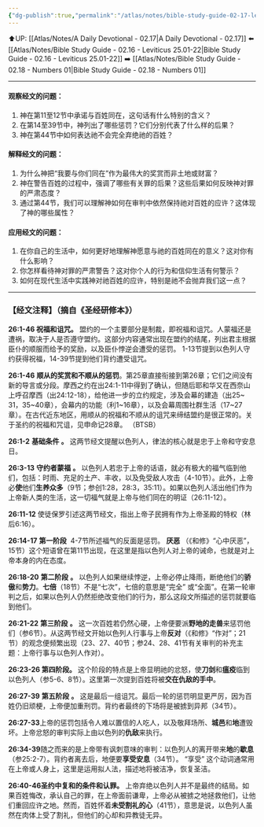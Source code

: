 ```yaml
---
{"dg-publish":true,"permalink":"/atlas/notes/bible-study-guide-02-17-leviticus-26/","noteIcon":""}
---
```


⬆️UP: [[Atlas/Notes/A Daily Devotional - 02.17\|A Daily Devotional - 02.17]]
⬅️ [[Atlas/Notes/Bible Study Guide - 02.16 - Leviticus 25.01-22\|Bible Study Guide - 02.16 - Leviticus 25.01-22]]
➡️ [[Atlas/Notes/Bible Study Guide - 02.18 - Numbers 01\|Bible Study Guide - 02.18 - Numbers 01]] 

---

#### 观察经文的问题：
1. 神在第11至12节中承诺与百姓同在，这句话有什么特别的含义？  
2. 在第14至39节中，神列出了哪些惩罚？它们分别代表了什么样的后果？  
3. 神在第44节中如何表达祂不会完全弃绝祂的百姓？  

#### 解释经文的问题：
1. 为什么神把“我要与你们同在”作为最伟大的奖赏而非土地或财富？  
2. 神在警告百姓的过程中，强调了哪些有关罪的后果？这些后果如何反映神对罪的严肃态度？  
3. 通过第44节，我们可以理解神如何在审判中依然保持祂对百姓的应许？这体现了神的哪些属性？

#### 应用经文的问题：
1. 在你自己的生活中，如何更好地理解神愿意与祂的百姓同在的意义？这对你有什么影响？  
2. 你怎样看待神对罪的严肃警告？这对你个人的行为和信仰生活有何警示？  
3. 如何在现代生活中实践神对祂百姓的应许，特别是祂不会抛弃我们这一点？

---
### 【经文注释】（摘自《圣经研修本》）

**26:1-46 祝福和诅咒。** 盟约的一个主要部分是制裁，即祝福和诅咒。人蒙福还是遭祸，取决于人是否遵守盟约。这部分内容通常出现在盟约的结尾，列出君主根据臣仆的顺服而给予的奖励，以及臣仆悖逆会遭受的惩罚。 1-13节提到以色列人守约获得祝福，14-39节提到他们背约遭受诅咒。

**26:1-46** **顺从的奖赏和不顺从的惩罚**。第25章直接衔接到第26章；它们之间没有新的导言或分段。摩西之约在出24:1-11中得到了确认，但随后耶和华又在西奈山上呼召摩西（出24:12-18），给他进一步的立约规定，涉及会幕的建造（出25~ 31，35~40章），会幕内的功能（利1~16章），以及会幕周围社群生活（17~27章）。在古代近东地区，用顺从的祝福和不顺从的诅咒来缔结盟约是很正常的。关于圣约的祝福和咒诅，见申命记28章。 （BTSB）

**26:1-2** **基础条件** **。** 这两节经文提醒以色列人，律法的核心就是忠于上帝和守安息日。

**26:3-13** **守约者蒙福** **。** 以色列人若忠于上帝的话语，就必有极大的福气临到他们，包括：时雨、充足的土产、丰收，以及免受敌人攻击（4-10节）。此外，上帝必**使**他们**生养众多**（9节；参创1:28，28:3，35:11）。如果以色列人活出他们作为上帝新人类的生活，这一切福气就是上帝与他们同在的明证（26:11-12）。

**26:11-12** 使徒保罗引述这两节经文，指出上帝子民拥有作为上帝圣殿的特权（林后6:16）。

**26:14-17** **第一阶段**  4-7节所述福气的反面是惩罚。 **厌恶**  （《和修》“心中厌恶”，15节）这个短语曾在第11节出现，在这里是指以色列人对上帝的诫命，也就是对上帝本身的内在态度。

**26:18-20** **第二阶段** **。** 以色列人如果继续悖逆，上帝必停止降雨，断绝他们的**骄傲**和**势力**。**七倍**（18节）不是“七次”，七倍的意思是“完全” 或“全面”。在第一轮审判之后，如果以色列人仍然拒绝改变他们的行为，那么这段文所描述的惩罚就要临到他们。

**26:21-22** **第三阶段** **。** 这一次百姓若仍然心硬，上帝便要派**野地的走兽**来惩罚他们（参6节）。从这两节经文开始以色列人行事与上帝**反对**（《和修》“作对”；21节）的观念便频繁出现（23、27、40节；参24、28、41节有关审判的补充主题：上帝行事与以色列人作对）。

**26:23-26 第四阶段。** 这个阶段的特点是上帝显明祂的忿怒，使**刀剑**和**瘟疫**临到以色列人（参5-6、8节）。这里第一次提到百姓将被**交在仇敌的手中**。

**26:27-39** **第五阶段** **。** 这是最后一组诅咒。最后一轮的惩罚明显更严厉，因为百姓仍旧顽梗，上帝便加重刑罚。背约者最终的下场将是被掳到异邦（34节）。

**26:27-33**上帝的惩罚包括令人难以置信的人吃人，以及敬拜场所、**城邑**和**地**遭毁坏。上帝忿怒的审判实际上由以色列的**仇敌**来执行。

**26:34-39**随之而来的是上帝带有讽刺意味的审判：以色列人的离开带来**地**的**歇息**（参25:2-7）。背约者离去后，地便要**享受安息**（34节）。 “享受” 这个动词通常用在上帝或人身上，这里是运用拟人法，描述地将被洁净，恢复圣洁。

**26:40-46圣约中复和的条件和认罪。** 上帝弃绝以色列人并不是最终的结局。如果百姓悔改，承认自己的罪，在上帝面前谦卑，上帝必从被掳之地拯救他们，让他们重回应许之地。然而，百姓怀着**未受割礼的心**（41节），意思是说，以色列人虽然在肉体上受了割礼，但他们的心却和异教徒无异。